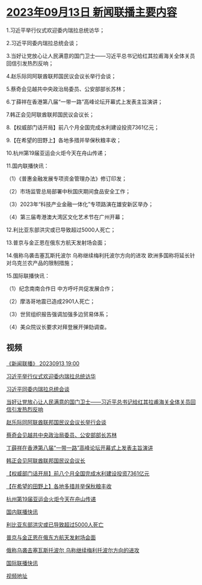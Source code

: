 # [2023年09月13日 新闻联播主要内容](https://tv.cctv.com/lm/xwlb/day/20230913.shtml)

1.习近平举行仪式欢迎委内瑞拉总统访华；

2.习近平同委内瑞拉总统会谈；

3.当好让党放心让人民满意的国门卫士——习近平总书记给红其拉甫海关全体关员回信引发热烈反响；

4.赵乐际同阿联酋联邦国民议会议长举行会谈；

5.蔡奇会见越共中央政治局委员、公安部部长苏林；

6.丁薛祥在香港第八届“一带一路”高峰论坛开幕式上发表主旨演讲；

7.韩正会见阿联酋联邦国民议会议长；

8.【权威部门话开局】前八个月全国完成水利建设投资7361亿元；

9.【在希望的田野上】各地多措并举保秋粮丰收；

10.杭州第19届亚运会火炬今天在舟山传递；

11.国内联播快讯：

（1）《普惠金融发展专项资金管理办法》修订印发；

（2）市场监管总局部署中秋国庆期间食品安全工作；

（3）2023年“科技产业金融一体化”专项路演在雄安新区举办；

（4）第三届粤港澳大湾区文化艺术节在广州开幕；

12.利比亚东部洪灾或已导致超过5000人死亡；

13.普京与金正恩在俄东方航天发射场会面；

14.俄称乌袭击塞瓦斯托波尔 乌称继续梅利托波尔方向的进攻 欧洲多国称将延长针对乌克兰农产品的限制措施；

15.国际联播快讯：

（1）纪念南南合作日 中方呼吁共促发展合作；

（2）摩洛哥地震已造成2901人死亡；

（3）世贸组织报告强调加强多边贸易体系；

（4）美众院议长要求对拜登展开弹劾调查。

## 视频

[《新闻联播》 20230913 19:00](https://tv.cctv.com/2023/09/13/VIDEzso8wf1oNMoZ2UKUoXkA230913.shtml)

[习近平举行仪式欢迎委内瑞拉总统访华](https://tv.cctv.com/2023/09/13/VIDEavqrhr2ZItZt6gxkI1wq230913.shtml)

[习近平同委内瑞拉总统会谈](https://tv.cctv.com/2023/09/13/VIDEsoaEWL7NQ1RlzqjG3M6H230913.shtml)

[当好让党放心让人民满意的国门卫士——习近平总书记给红其拉甫海关全体关员回信引发热烈反响](https://tv.cctv.com/2023/09/13/VIDE6lAk7ST6d1W0cvFDs2Gt230913.shtml)

[赵乐际同阿联酋联邦国民议会议长举行会谈](https://tv.cctv.com/2023/09/13/VIDENyoqQDctGvttDkxnbI3C230913.shtml)

[蔡奇会见越共中央政治局委员、公安部部长苏林](https://tv.cctv.com/2023/09/13/VIDEEdEXAI3sriQORTNSDTMq230913.shtml)

[丁薛祥在香港第八届“一带一路”高峰论坛开幕式上发表主旨演讲](https://tv.cctv.com/2023/09/13/VIDEsZy1ZiKzWZTA0DVQlwZH230913.shtml)

[韩正会见阿联酋联邦国民议会议长](https://tv.cctv.com/2023/09/13/VIDEm3FqYo4W1bQwPyhILwMm230913.shtml)

[【权威部门话开局】前八个月全国完成水利建设投资7361亿元](https://tv.cctv.com/2023/09/13/VIDEYD1vXwd6Dva9FQhS5TUt230913.shtml)

[【在希望的田野上】各地多措并举保秋粮丰收](https://tv.cctv.com/2023/09/13/VIDEUbSfkZvEVR72GG7wYtvl230913.shtml)

[杭州第19届亚运会火炬今天在舟山传递](https://tv.cctv.com/2023/09/13/VIDEivoMPfPKO0TEKuhtW5OE230913.shtml)

[国内联播快讯](https://tv.cctv.com/2023/09/13/VIDEpOnJcoLRVVfTtSyddybI230913.shtml)

[利比亚东部洪灾或已导致超过5000人死亡](https://tv.cctv.com/2023/09/13/VIDEzEivPC0J6dGFyfnpUKTA230913.shtml)

[普京与金正恩在俄东方航天发射场会面](https://tv.cctv.com/2023/09/13/VIDE6RGY9Z6mp5g6nt2BdJsK230913.shtml)

[俄称乌袭击塞瓦斯托波尔 乌称继续梅利托波尔方向的进攻](https://tv.cctv.com/2023/09/13/VIDED0ZTRYteiA8lCd9Bko2x230913.shtml)

[国际联播快讯](https://tv.cctv.com/2023/09/13/VIDEsslRiIUL13JIC5QR8WO7230913.shtml)

[视频地址](https://tv.cctv.com/lm/xwlb/day/20230913.shtml) 

